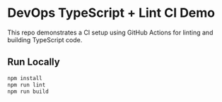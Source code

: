 # DevOps TypeScript + Lint CI Demo

This repo demonstrates a CI setup using GitHub Actions for linting and building TypeScript code.

## Run Locally

```bash
npm install
npm run lint
npm run build
